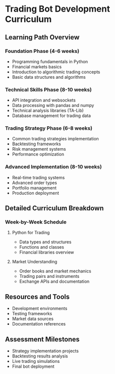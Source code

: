 # Trading Bot Development Curriculum

## Learning Path Overview

### Foundation Phase (4-6 weeks)
- Programming fundamentals in Python
- Financial markets basics
- Introduction to algorithmic trading concepts
- Basic data structures and algorithms

### Technical Skills Phase (8-10 weeks)
- API integration and websockets
- Data processing with pandas and numpy
- Technical analysis libraries (TA-Lib)
- Database management for trading data

### Trading Strategy Phase (6-8 weeks)
- Common trading strategies implementation
- Backtesting frameworks
- Risk management systems
- Performance optimization

### Advanced Implementation (8-10 weeks)
- Real-time trading systems
- Advanced order types
- Portfolio management
- Production deployment

## Detailed Curriculum Breakdown

### Week-by-Week Schedule
1. Python for Trading
   - Data types and structures
   - Functions and classes
   - Financial libraries overview

2. Market Understanding
   - Order books and market mechanics
   - Trading pairs and instruments
   - Exchange APIs and documentation

## Resources and Tools
- Development environments
- Testing frameworks
- Market data sources
- Documentation references

## Assessment Milestones
- Strategy implementation projects
- Backtesting results analysis
- Live trading simulations
- Final bot deployment